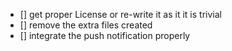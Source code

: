 - [] get proper License or re-write it as it it is trivial
- [] remove the extra files created
- [] integrate the push notification properly
